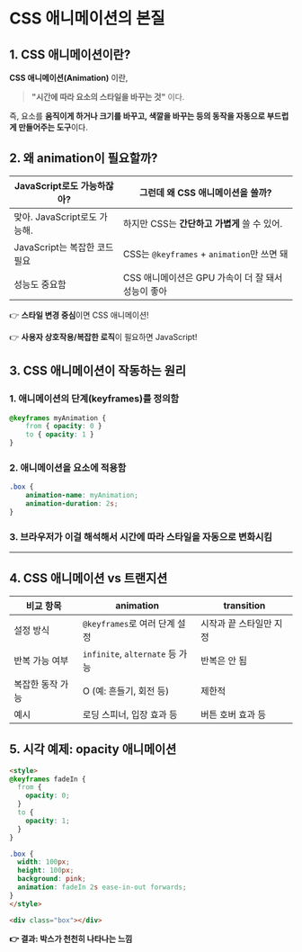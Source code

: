 CSS 애니메이션의 본질
====

## 1. CSS 애니메이션이란?
**CSS 애니메이션(Animation)** 이란, 
> **"시간에 따라 요소의 스타일을 바꾸는 것"** 이다.

즉, 요소를 **움직이게 하거나 크기를 바꾸고, 색깔을 바꾸는 등의 동작을 자동으로 부드럽게 만들어주는 도구**이다.

## 2. 왜 animation이 필요할까?
| JavaScript로도 가능하잖아? | 그런데 왜 CSS 애니메이션을 쓸까? |
| --- | --- |
| 맞아. JavaScript로도 가능해. | 하지만 CSS는 **간단하고 가볍게** 쓸 수 있어. |
| JavaScript는 복잡한 코드 필요 | CSS는 `@keyframes` + `animation`만 쓰면 돼 |
| 성능도 중요함 | CSS 애니메이션은 GPU 가속이 더 잘 돼서 성능이 좋아 |

👉 **스타일 변경 중심**이면 CSS 애니메이션!

👉 **사용자 상호작용/복잡한 로직**이 필요하면 JavaScript!

## 3. CSS 애니메이션이 작동하는 원리

### 1. 애니메이션의 단계(keyframes)를 정의함

```css
@keyframes myAnimation {
    from { opacity: 0 }
    to { opacity: 1 }
}
```

### 2. 애니메이션을 요소에 적용함

```css
.box {
    animation-name: myAnimation;
    animation-duration: 2s;
}
```

### 3. 브라우저가 이걸 해석해서 시간에 따라 스타일을 자동으로 변화시킴

----

## 4. CSS 애니메이션 vs 트랜지션

| 비교 항목 | animation | transition |
| --- | --- | --- |
| 설정 방식 | `@keyframes`로 여러 단계 설정 | 시작과 끝 스타일만 지정 |
| 반복 가능 여부 | `infinite`, `alternate` 등 가능 | 반복은 안 됨 |
| 복잡한 동작 가능 | O (예: 흔들기, 회전 등) | 제한적 |
| 예시 | 로딩 스피너, 입장 효과 등 | 버튼 호버 효과 등 |

## 5. 시각 예제: opacity 애니메이션

```html
<style>
@keyframes fadeIn {
  from {
    opacity: 0;
  }
  to {
    opacity: 1;
  }
}

.box {
  width: 100px;
  height: 100px;
  background: pink;
  animation: fadeIn 2s ease-in-out forwards;
}
</style>

<div class="box"></div>

```
**👉 결과: 박스가 천천히 나타나는 느낌**

